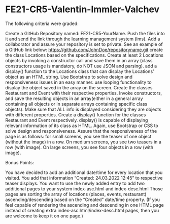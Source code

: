 # FE21-CR5-Valentin-Immler-Valchev


The following criteria were graded:

Create a GitHub Repository named: FE21-CR5-YourName. Push the files into it and send the link through the learning management system (lms). Add a collaborator and assure your repository is set to private. See an example of a GitHub link below: https://github.com/JohnDoe/repositoryname.git
create the class Locations based on the specifications.
Create at least 2 Locations objects by invoking a constructor call and save them in an array (class constructors usage is mandatory, do NOT use JSON and parsing).
add a display() function to the Locations class that can display the Locations’ object as an HTML string. Use Bootstrap to solve design and responsiveness issues in an easy manner.
use looping functionality to display the object saved in the array on the screen.
Create the classes Restaurant and Event with their respective properties. Invoke constructors, and save the resulting objects in an array(either in a general array containing all objects or in separate arrays containing specific class objects). Make sure that ALL info is displayed considering they are objects with different properties.
Create a display() function for the classes Restaurant and Event respectively. display() is capable of displaying relevant information of its class as HTML. Again, use Bootstrap or CSS to solve design and responsiveness.
Assure that the responsiveness of the page is as follows: for small screens, you see the teaser of one object (without the image) in a row. On medium screens, you see two teasers in a row (with image). On large screens, you see four objects in a row (with image).

Bonus Points:

You have decided to add an additional date/time for every location that you visited. You add that information “Created: 24.03.2022 12:45” to respective teaser displays.
You want to use the newly added entry to add two additional pages to your system index-asc.html and index-desc.html Those pages are sorting the array of locations (places, events, restaurant) ascending/descending based on the “Created” date/time property. (If you feel capable of rendering the ascending and descending in one HTML page instead of creating extra index-asc.html/index-desc.html pages, then you are welcome to keep it on one page.)
